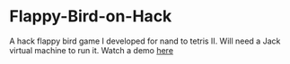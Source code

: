 # Flappy-Bird-on-Hack
A hack flappy bird game I developed for nand to tetris II. 
Will need a Jack virtual machine to run it.
Watch a demo [here](https://youtu.be/q9bV3S_kc2Y)
